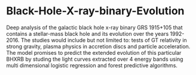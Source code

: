 # Black-Hole-X-ray-binary-Evolution
Deep analysis of the galactic black hole x-ray binary GRS 1915+105 that contains a stellar-mass black hole and its evolution over the years 1992-2016. The studies would include but not limited to: tests of GT relativity in strong gravity, plasma physics in accretion discs and particle acceleration. The model promises to predict the extended evolution of this particular BHXRB by studing the light curves extracted over 4 energy bands using multi dimensional logistic regression and forest predictive algorithms.  
